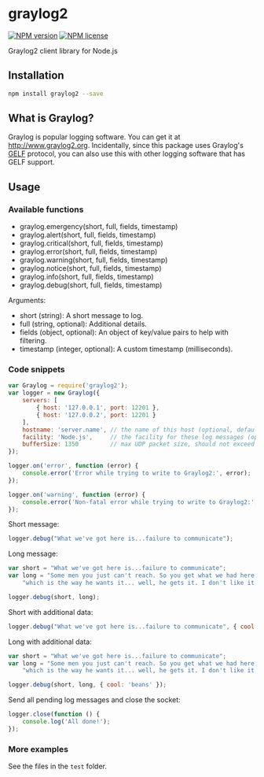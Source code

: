 # graylog2

[![NPM version](http://img.shields.io/npm/v/graylog2.svg?style=flat-square)](https://www.npmjs.org/package/graylog2)
[![NPM license](http://img.shields.io/npm/l/graylog2.svg?style=flat-square)](https://www.npmjs.org/package/graylog2)

Graylog2 client library for Node.js

## Installation

```sh
npm install graylog2 --save
```

## What is Graylog?

Graylog is popular logging software. You can get it at http://www.graylog2.org. Incidentally, since this package
uses Graylog's [GELF](http://docs.graylog.org/en/latest/pages/gelf.html) protocol, you can also use this with other
logging software that has GELF support.

## Usage

### Available functions

* graylog.emergency(short, full, fields, timestamp)
* graylog.alert(short, full, fields, timestamp)
* graylog.critical(short, full, fields, timestamp)
* graylog.error(short, full, fields, timestamp)
* graylog.warning(short, full, fields, timestamp)
* graylog.notice(short, full, fields, timestamp)
* graylog.info(short, full, fields, timestamp)
* graylog.debug(short, full, fields, timestamp)

Arguments:

- short (string): A short message to log.
- full (string, optional): Additional details.
- fields (object, optional): An object of key/value pairs to help with filtering.
- timestamp (integer, optional): A custom timestamp (milliseconds).

### Code snippets

```js
var Graylog = require('graylog2');
var logger = new Graylog({
    servers: [
        { host: '127.0.0.1', port: 12201 },
        { host: '127.0.0.2', port: 12201 }
    ],
    hostname: 'server.name', // the name of this host (optional, default: os.hostname())
    facility: 'Node.js',     // the facility for these log messages (optional, default: "Node.js")
    bufferSize: 1350         // max UDP packet size, should not exceed the MTU of your network (optional, default: 1400)
});

logger.on('error', function (error) {
    console.error('Error while trying to write to Graylog2:', error);
});

logger.on('warning', function (error) {
	console.error('Non-fatal error while trying to write to Graylog2:', error);
});
```

Short message:

```js
logger.debug("What we've got here is...failure to communicate");
```

Long message:

```js
var short = "What we've got here is...failure to communicate";
var long = "Some men you just can't reach. So you get what we had here last week, " +
	"which is the way he wants it... well, he gets it. I don't like it any more than you men.";

logger.debug(short, long);
```

Short with additional data:

```js
logger.debug("What we've got here is...failure to communicate", { cool: 'beans' });
```

Long with additional data:

```js
var short = "What we've got here is...failure to communicate";
var long = "Some men you just can't reach. So you get what we had here last week, " +
	"which is the way he wants it... well, he gets it. I don't like it any more than you men.";

logger.debug(short, long, { cool: 'beans' });
```

Send all pending log messages and close the socket:

```js
logger.close(function () {
    console.log('All done!');
});
```

### More examples

See the files in the `test` folder.
